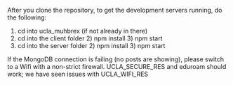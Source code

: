 After you clone the repository, to get the development servers running, do the following:

1.  cd into ucla_muhbrex (if not already in there) 
2.  cd into the client folder 2) npm install 3) npm start
3.  cd into the server folder 2) npm install 3) npm start

If the MongoDB connection is failing (no posts are showing), please switch to a Wifi with a non-strict firewall. UCLA_SECURE_RES and eduroam should work; we have seen 
issues with UCLA_WIFI_RES
